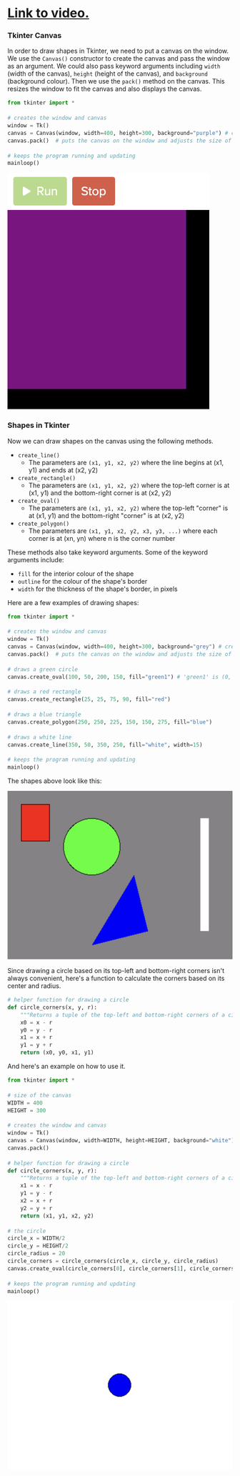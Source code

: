 # [Link to video.](https://www.youtube.com/watch?v=2x3tMYWrM34&list=PLVD25niNi0BnsKwMvXId8jFMXxC1wUbko)

### Tkinter Canvas

In order to draw shapes in Tkinter, we need to put a canvas on the window. We use the `Canvas()` constructor to create the canvas and pass the window as an argument. We could also pass keyword arguments including `width` (width of the canvas), `height` (height of the canvas), and `background` (background colour). Then we use the `pack()` method on the canvas. This resizes the window to fit the canvas and also displays the canvas. 

```python
from tkinter import *

# creates the window and canvas
window = Tk()
canvas = Canvas(window, width=400, height=300, background="purple") # creates a purple canvas that is 400px by 300px that will go on the window
canvas.pack()  # puts the canvas on the window and adjusts the size of the window accordingly

# keeps the program running and updating
mainloop()
```

![](../Images/tk_purple_bg_.png)

### Shapes in Tkinter

Now we can draw shapes on the canvas using the following methods. 
* `create_line()`
  * The parameters are `(x1, y1, x2, y2)` where the line begins at (x1, y1) and ends at (x2, y2)
* `create_rectangle()`
  * The parameters are `(x1, y1, x2, y2)` where the top-left corner is at (x1, y1) and the bottom-right corner is at (x2, y2)
* `create_oval()`
  * The parameters are `(x1, y1, x2, y2)` where the top-left "corner" is at (x1, y1) and the bottom-right "corner" is at (x2, y2)
* `create_polygon()`
  * The parameters are `(x1, y1, x2, y2, x3, y3, ...)` where each corner is at (xn, yn) where n is the corner number

These methods also take keyword arguments. Some of the keyword arguments include:
* `fill` for the interior colour of the shape
* `outline` for the colour of the shape's border
* `width` for the thickness of the shape's border, in pixels

Here are a few examples of drawing shapes:

```python
from tkinter import *

# creates the window and canvas
window = Tk()
canvas = Canvas(window, width=400, height=300, background="grey") # creates a canvas that is 400px by 300px that will go on the window
canvas.pack()  # puts the canvas on the window and adjusts the size of the window accordingly

# draws a green circle
canvas.create_oval(100, 50, 200, 150, fill="green1") # 'green1' is (0, 255, 0) whereas 'green' is (0, 128, 0)

# draws a red rectangle
canvas.create_rectangle(25, 25, 75, 90, fill="red")

# draws a blue triangle
canvas.create_polygon(250, 250, 225, 150, 150, 275, fill="blue")

# draws a white line
canvas.create_line(350, 50, 350, 250, fill="white", width=15)

# keeps the program running and updating
mainloop()
```

The shapes above look like this:

![](../Images/tk_shapes.png)

Since drawing a circle based on its top-left and bottom-right corners isn't always convenient, here's a function to calculate the corners based on its center and radius.

```python
# helper function for drawing a circle
def circle_corners(x, y, r):
    """Returns a tuple of the top-left and bottom-right corners of a circle based on its center coordinates and its radius."""
    x0 = x - r
    y0 = y - r
    x1 = x + r
    y1 = y + r
    return (x0, y0, x1, y1)
```

And here's an example on how to use it.

```python
from tkinter import *

# size of the canvas
WIDTH = 400
HEIGHT = 300

# creates the window and canvas
window = Tk()
canvas = Canvas(window, width=WIDTH, height=HEIGHT, background="white")
canvas.pack()

# helper function for drawing a circle
def circle_corners(x, y, r):
    """Returns a tuple of the top-left and bottom-right corners of a circle based on its center coordinates and its radius."""
    x1 = x - r
    y1 = y - r
    x2 = x + r
    y2 = y + r
    return (x1, y1, x2, y2)

# the circle
circle_x = WIDTH/2
circle_y = HEIGHT/2
circle_radius = 20
circle_corners = circle_corners(circle_x, circle_y, circle_radius)
canvas.create_oval(circle_corners[0], circle_corners[1], circle_corners[2], circle_corners[3], fill="blue")

# keeps the program running and updating
mainloop()
```

![](../Images/tk_circle_.png)
